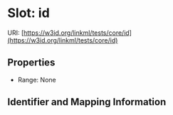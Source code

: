 # Slot: id

URI: [https://w3id.org/linkml/tests/core/id](https://w3id.org/linkml/tests/core/id)



<!-- no inheritance hierarchy -->


## Properties

 * Range: None



## Identifier and Mapping Information





